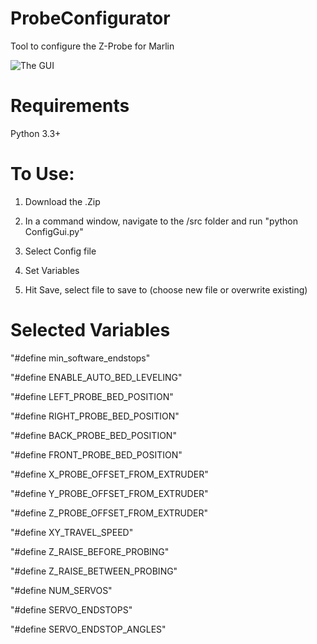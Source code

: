 # ProbeConfigurator
Tool to configure the Z-Probe for Marlin

![The GUI](http://i.imgur.com/WWgRFNl.png)

# Requirements
Python 3.3+

# To Use:
1. Download the .Zip

2. In a command window, navigate to the /src folder and run "python ConfigGui.py"

3. Select Config file

4. Set Variables

5. Hit Save, select file to save to (choose new file or overwrite existing)


# Selected Variables

"#define min_software_endstops"

"#define ENABLE_AUTO_BED_LEVELING"


"#define LEFT_PROBE_BED_POSITION"

"#define RIGHT_PROBE_BED_POSITION"

"#define BACK_PROBE_BED_POSITION"

"#define FRONT_PROBE_BED_POSITION"


"#define X_PROBE_OFFSET_FROM_EXTRUDER"

"#define Y_PROBE_OFFSET_FROM_EXTRUDER"

"#define Z_PROBE_OFFSET_FROM_EXTRUDER"


"#define XY_TRAVEL_SPEED"

"#define Z_RAISE_BEFORE_PROBING"

"#define Z_RAISE_BETWEEN_PROBING"


"#define NUM_SERVOS"

"#define SERVO_ENDSTOPS"

"#define SERVO_ENDSTOP_ANGLES"
